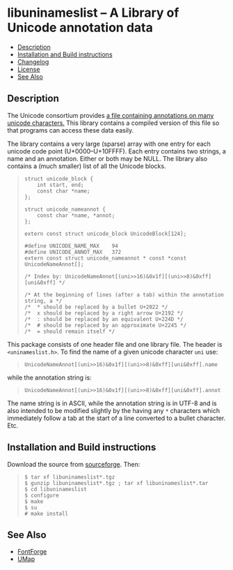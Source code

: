 libuninameslist – A Library of Unicode annotation data
======================================================

-   [Description](#description)
-   [Installation and Build instructions](#installation-and-build-instructions)
-   [Changelog](https://raw.github.com/fontforge/libuninameslist/master/ChangeLog)
-   [License](https://raw.github.com/fontforge/libuninameslist/master/LICENSE)
-   [See Also](#see-also)

Description
-----------

The Unicode consortium provides [a file containing annotations on many unicode
characters.](http://www.unicode.org/Public/UNIDATA/NamesList.html) This library
contains a compiled version of this file so that programs can access these data
easily.

The library contains a very large (sparse) array with one entry for each
unicode code point (U+0000–U+10FFFF). Each entry contains two strings, a name
and an annotation. Either or both may be NULL. The library also contains a
(much smaller) list of all the Unicode blocks.

>     struct unicode_block {
>         int start, end;
>         const char *name;
>     };
>  
>     struct unicode_nameannot {
>         const char *name, *annot;
>     };
>   
>     extern const struct unicode_block UnicodeBlock[124];
>   
>     #define UNICODE_NAME_MAX    94
>     #define UNICODE_ANNOT_MAX   372
>     extern const struct unicode_nameannot * const *const UnicodeNameAnnot[];
>   
>     /* Index by: UnicodeNameAnnot[(uni>>16)&0x1f][(uni>>8)&0xff][uni&0xff] */
>   
>     /* At the beginning of lines (after a tab) within the annotation string, a */
>     /*  * should be replaced by a bullet U+2022 */
>     /*  x should be replaced by a right arrow U+2192 */
>     /*  : should be replaced by an equivalent U+224D */
>     /*  # should be replaced by an approximate U+2245 */
>     /*  = should remain itself */

This package consists of one header file and one library file. The header is
`<uninameslist.h>`. To find the name of a given unicode character `uni` use:

>     UnicodeNameAnnot[(uni>>16)&0x1f][(uni>>8)&0xff][uni&0xff].name

while the annotation string is:

>     UnicodeNameAnnot[(uni>>16)&0x1f][(uni>>8)&0xff][uni&0xff].annot

The name string is in ASCII, while the annotation string is in UTF-8 and is
also intended to be modified slightly by the having any `*` characters which
immediately follow a tab at the start of a line converted to a bullet
character. Etc.

Installation and Build instructions
-----------------------------------

Download the source from
[sourceforge](http://sourceforge.net/project/showfiles.php?group_id=71654).
Then:

>     $ tar xf libuninameslist*.tgz
>     $ gunzip libuninameslist*.tgz ; tar xf libuninameslist*.tar
>     $ cd libuninameslist
>     $ configure
>     $ make
>     $ su
>     # make install

See Also
--------

-   [FontForge](http://fontforge.org/)
-   [UMap](http://umap.sf.net/)


